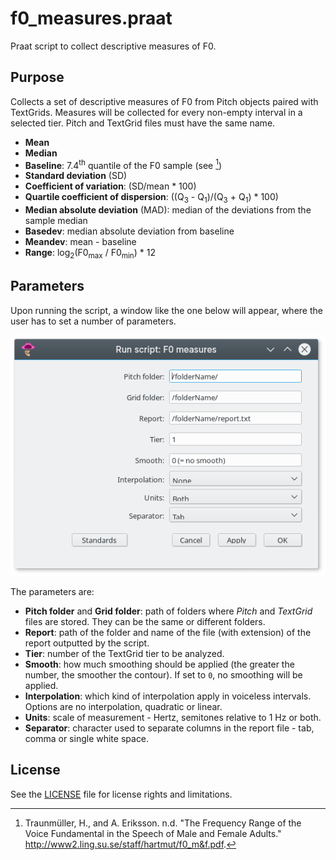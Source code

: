 # f0_measures.praat

Praat script to collect descriptive measures of F0.

## Purpose

Collects a set of descriptive measures of F0 from Pitch objects paired with TextGrids. Measures will be collected for every non-empty interval in a selected tier. Pitch and TextGrid files must have the same name.

- **Mean**
- **Median**
- **Baseline**: 7.4<sup>th</sup> quantile of the F0 sample (see [^base-paper])
- **Standard deviation** (SD)
- **Coefficient of variation**: (SD/mean * 100)
- **Quartile coefficient of dispersion**: ((Q<sub>3</sub> - Q<sub>1</sub>)/(Q<sub>3</sub> + Q<sub>1</sub>) * 100)
- **Median absolute deviation** (MAD): median of the deviations from the sample median
- **Basedev**: median absolute deviation from baseline
- **Meandev**: mean - baseline
- **Range**: log<sub>2</sub>(F0<sub>max</sub> / F0<sub>min</sub>) * 12

## Parameters

Upon running the script, a window like the one below will appear, where the user has to set a number of parameters.

![Script GUI](figs/script-gui.png)

The parameters are:

- **Pitch folder** and **Grid folder**: path of folders where *Pitch* and *TextGrid* files are stored. They can be the same or different folders.
- **Report**: path of the folder and name of the file (with extension) of the report outputted by the script.
- **Tier**: number of the TextGrid tier to be analyzed.
- **Smooth**: how much smoothing should be applied (the greater the number, the smoother the contour). If set to `0`, no smoothing will be applied.
- **Interpolation**: which kind of interpolation apply in voiceless intervals. Options are no interpolation, quadratic or linear.
- **Units**: scale of measurement - Hertz, semitones relative to 1 Hz or both.
- **Separator**: character used to separate columns in the report file - tab, comma or single white space.

## License

See the [LICENSE](LICENSE.md) file for license rights and limitations.


[^base-paper]: Traunmüller, H., and A. Eriksson. n.d. "The Frequency Range of the Voice Fundamental in the Speech of Male and Female Adults." http://www2.ling.su.se/staff/hartmut/f0_m&f.pdf.
